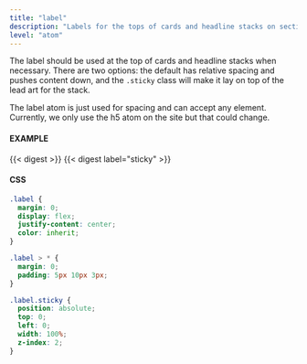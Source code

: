 ```yaml
---
title: "label"
description: "Labels for the tops of cards and headline stacks on section pages."
level: "atom"
---
```


The label should be used at the top of cards and headline stacks when necessary. There are two options: the default has relative spacing and pushes content down, and the `.sticky` class will make it lay on top of the lead art for the stack.

The label atom is just used for spacing and can accept any element. Currently, we only use the h5 atom on the site but that could change.

#### EXAMPLE
<div class="example grid">
  {{< digest >}}
  {{< digest label="sticky" >}}
</div>

#### CSS
```css
.label {
  margin: 0;
  display: flex;
  justify-content: center;
  color: inherit;
}

.label > * {
  margin: 0;
  padding: 5px 10px 3px;
}

.label.sticky {
  position: absolute;
  top: 0;
  left: 0;
  width: 100%;
  z-index: 2;
}
```
